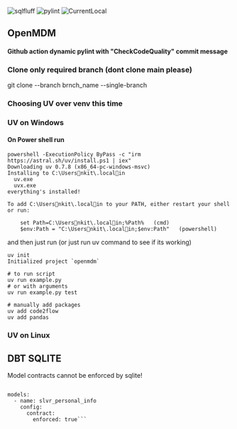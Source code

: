 ![sqlfluff](https://img.shields.io/badge/sql%20violations-12-red)
![pylint](https://img.shields.io/badge/pylint-5.72-red)
![CurrentLocal](https://img.shields.io/badge/machine-Latitude-brightgreen)

## OpenMDM

#### Github action dynamic pylint with "CheckCodeQuality" commit message 

### Clone only required branch (dont clone main please)

git clone --branch brnch_name --single-branch <repo-url>

### Choosing UV over venv this time

### UV on Windows 
#### On Power shell run

```
powershell -ExecutionPolicy ByPass -c "irm https://astral.sh/uv/install.ps1 | iex"
Downloading uv 0.7.8 (x86_64-pc-windows-msvc)
Installing to C:\Usersnkit\.localin
  uv.exe
  uvx.exe
everything's installed!

To add C:\Usersnkit\.localin to your PATH, either restart your shell or run:

    set Path=C:\Usersnkit\.localin;%Path%   (cmd)
    $env:Path = "C:\Usersnkit\.localin;$env:Path"   (powershell)

```

and then just run (or just run uv command to see if its working)<notice pyproject.tonml will be created>

```
uv init
Initialized project `openmdm`

# to run script
uv run example.py
# or with arguments
uv run example.py test

# manually add packages
uv add code2flow
uv add pandas 

```


### UV on Linux
 
## DBT SQLITE

Model contracts cannot be enforced by sqlite!

```version: 2

models:
  - name: slvr_personal_info
    config:
      contract:
        enforced: true```

